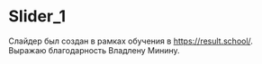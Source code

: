 # Slider_1
Слайдер был создан в рамках обучения в https://result.school/. Выражаю благодарность Владлену Минину.
